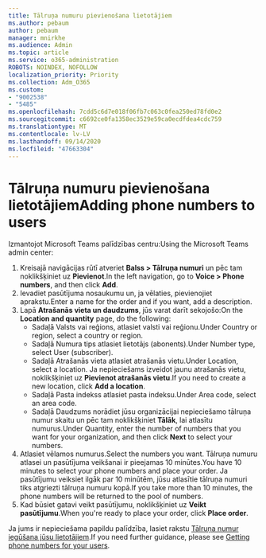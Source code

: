 ```yaml
---
title: Tālruņa numuru pievienošana lietotājiem
ms.author: pebaum
author: pebaum
manager: mnirkhe
ms.audience: Admin
ms.topic: article
ms.service: o365-administration
ROBOTS: NOINDEX, NOFOLLOW
localization_priority: Priority
ms.collection: Adm_O365
ms.custom:
- "9002538"
- "5485"
ms.openlocfilehash: 7cdd5c6d7e018f06fb7c063c0fea250ed78fd0e2
ms.sourcegitcommit: c6692ce0fa1358ec3529e59ca0ecdfdea4cdc759
ms.translationtype: MT
ms.contentlocale: lv-LV
ms.lasthandoff: 09/14/2020
ms.locfileid: "47663304"
---
```

# <a name="adding-phone-numbers-to-users"></a><span data-ttu-id="b9733-102">Tālruņa numuru pievienošana lietotājiem</span><span class="sxs-lookup"><span data-stu-id="b9733-102">Adding phone numbers to users</span></span>

<span data-ttu-id="b9733-103">Izmantojot Microsoft Teams palīdzības centru:</span><span class="sxs-lookup"><span data-stu-id="b9733-103">Using the Microsoft Teams admin center:</span></span>

1. <span data-ttu-id="b9733-104">Kreisajā navigācijas rūtī atveriet **Balss > Tālruņa numuri** un pēc tam noklikšķiniet uz **Pievienot**.</span><span class="sxs-lookup"><span data-stu-id="b9733-104">In the left navigation, go to **Voice > Phone numbers**, and then click **Add**.</span></span>
2. <span data-ttu-id="b9733-105">Ievadiet pasūtījuma nosaukumu un, ja vēlaties, pievienojiet aprakstu.</span><span class="sxs-lookup"><span data-stu-id="b9733-105">Enter a name for the order and if you want, add a description.</span></span>
3. <span data-ttu-id="b9733-106">Lapā **Atrašanās vieta un daudzums**, jūs varat darīt sekojošo:</span><span class="sxs-lookup"><span data-stu-id="b9733-106">On the **Location and quantity** page, do the following:</span></span>
    - <span data-ttu-id="b9733-107">Sadaļā Valsts vai reģions, atlasiet valsti vai reģionu.</span><span class="sxs-lookup"><span data-stu-id="b9733-107">Under Country or region, select a country or region.</span></span>
    - <span data-ttu-id="b9733-108">Sadaļā Numura tips atlasiet lietotājs (abonents).</span><span class="sxs-lookup"><span data-stu-id="b9733-108">Under Number type, select User (subscriber).</span></span>
    - <span data-ttu-id="b9733-109">Sadaļā Atrašanās vieta atlasiet atrašanās vietu.</span><span class="sxs-lookup"><span data-stu-id="b9733-109">Under Location, select a location.</span></span> <span data-ttu-id="b9733-110">Ja nepieciešams izveidot jaunu atrašanās vietu, noklikšķiniet uz **Pievienot atrašanās vietu**.</span><span class="sxs-lookup"><span data-stu-id="b9733-110">If you need to create a new location, click **Add a location**.</span></span>
    - <span data-ttu-id="b9733-111">Sadaļā Pasta indekss atlasiet pasta indeksu.</span><span class="sxs-lookup"><span data-stu-id="b9733-111">Under Area code, select an area code.</span></span>
    - <span data-ttu-id="b9733-112">Sadaļā Daudzums norādiet jūsu organizācijai nepieciešamo tālruņa numur skaitu un pēc tam noklikšķiniet **Tālāk**, lai atlasītu numurus.</span><span class="sxs-lookup"><span data-stu-id="b9733-112">Under Quantity, enter the number of numbers that you want for your organization, and then click **Next** to select your numbers.</span></span>
4. <span data-ttu-id="b9733-113">Atlasiet vēlamos numurus.</span><span class="sxs-lookup"><span data-stu-id="b9733-113">Select the numbers you want.</span></span> <span data-ttu-id="b9733-114">Tālruņa numuru atlasei un pasūtījuma veikšanai ir pieejamas 10 minūtes.</span><span class="sxs-lookup"><span data-stu-id="b9733-114">You have 10 minutes to select your phone numbers and place your order.</span></span> <span data-ttu-id="b9733-115">Ja pasūtījumu veiksiet ilgāk par 10 minūtēm, jūsu atlasītie tālruņa numuri tiks atgriezti tālruņa numuru kopā.</span><span class="sxs-lookup"><span data-stu-id="b9733-115">If you take more than 10 minutes, the phone numbers will be returned to the pool of numbers.</span></span>
5. <span data-ttu-id="b9733-116">Kad būsiet gatavi veikt pasūtījumu, noklikšķiniet uz **Veikt pasūtījumu**.</span><span class="sxs-lookup"><span data-stu-id="b9733-116">When you're ready to place your order, click **Place order**.</span></span>

<span data-ttu-id="b9733-117">Ja jums ir nepieciešama papildu palīdzība, lasiet rakstu [Tālruņa numur iegūšana jūsu lietotājiem](https://docs.microsoft.com/microsoftteams/getting-phone-numbers-for-your-users).</span><span class="sxs-lookup"><span data-stu-id="b9733-117">If you need further guidance, please see [Getting phone numbers for your users](https://docs.microsoft.com/microsoftteams/getting-phone-numbers-for-your-users).</span></span>
